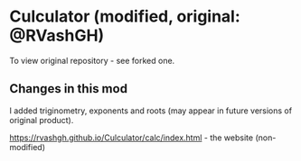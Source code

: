 # Culculator (modified, original: @RVashGH)
To view original repository - see forked one.

## Changes in this mod
I added triginometry, exponents and roots (may appear in future versions of original product).

https://rvashgh.github.io/Culculator/calc/index.html - the website (non-modified)